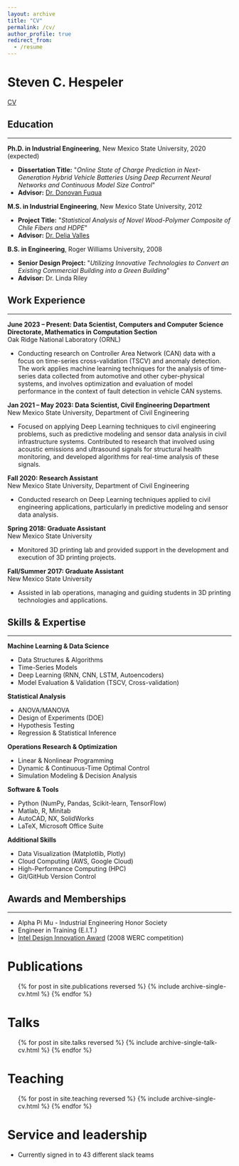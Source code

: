 ```yaml
---
layout: archive
title: "CV"
permalink: /cv/
author_profile: true
redirect_from:
  - /resume
---
```


# Steven C. Hespeler
[CV](http://tovnephesh.github.io/files/CV_Hespeler.pdf)

## Education
---
**Ph.D. in Industrial Engineering**, New Mexico State University, 2020 (expected)  
* **Dissertation Title:** "*Online State of Charge Prediction in Next-Generation Hybrid Vehicle Batteries Using Deep Recurrent Neural Networks and Continuous Model Size Control*"  
* **Advisor:** [Dr. Donovan Fuqua](#)

**M.S. in Industrial Engineering**, New Mexico State University, 2012  
* **Project Title:** "*Statistical Analysis of Novel Wood-Polymer Composite of Chile Fibers and HDPE*"  
* **Advisor:** [Dr. Delia Valles](#)

**B.S. in Engineering**, Roger Williams University, 2008  
* **Senior Design Project:** "*Utilizing Innovative Technologies to Convert an Existing Commercial Building into a Green Building*"  
* **Advisor:** Dr. Linda Riley

## Work Experience
---
**June 2023 – Present: Data Scientist, Computers and Computer Science Directorate, Mathematics in Computation Section**  
Oak Ridge National Laboratory (ORNL)  
* Conducting research on Controller Area Network (CAN) data with a focus on time-series cross-validation (TSCV) and anomaly detection. The work applies machine learning techniques for the analysis of time-series data collected from automotive and other cyber-physical systems, and involves optimization and evaluation of model performance in the context of fault detection in vehicle CAN systems.

**Jan 2021 – May 2023: Data Scientist, Civil Engineering Department**  
New Mexico State University, Department of Civil Engineering  
* Focused on applying Deep Learning techniques to civil engineering problems, such as predictive modeling and sensor data analysis in civil infrastructure systems. Contributed to research that involved using acoustic emissions and ultrasound signals for structural health monitoring, and developed algorithms for real-time analysis of these signals.

**Fall 2020: Research Assistant**  
New Mexico State University, Department of Civil Engineering  
* Conducted research on Deep Learning techniques applied to civil engineering applications, particularly in predictive modeling and sensor data analysis.

**Spring 2018: Graduate Assistant**  
New Mexico State University  
* Monitored 3D printing lab and provided support in the development and execution of 3D printing projects.

**Fall/Summer 2017: Graduate Assistant**  
New Mexico State University  
* Assisted in lab operations, managing and guiding students in 3D printing technologies and applications.

## Skills & Expertise
---
**Machine Learning & Data Science**
  * Data Structures & Algorithms  
  * Time-Series Models  
  * Deep Learning (RNN, CNN, LSTM, Autoencoders)  
  * Model Evaluation & Validation (TSCV, Cross-validation)

**Statistical Analysis**
  * ANOVA/MANOVA  
  * Design of Experiments (DOE)  
  * Hypothesis Testing  
  * Regression & Statistical Inference  

**Operations Research & Optimization**
  * Linear & Nonlinear Programming  
  * Dynamic & Continuous-Time Optimal Control  
  * Simulation Modeling & Decision Analysis

**Software & Tools**
  * Python (NumPy, Pandas, Scikit-learn, TensorFlow)  
  * Matlab, R, Minitab  
  * AutoCAD, NX, SolidWorks  
  * LaTeX, Microsoft Office Suite  

**Additional Skills**
  * Data Visualization (Matplotlib, Plotly)  
  * Cloud Computing (AWS, Google Cloud)  
  * High-Performance Computing (HPC)  
  * Git/GitHub Version Control

## Awards and Memberships
---
* Alpha Pi Mu - Industrial Engineering Honor Society  
* Engineer in Training (E.I.T.)  
* [Intel Design Innovation Award](https://www.rwu.edu/sites/default/files/rwumagazine_inaugural.pdf) (2008 WERC competition)  


Publications
======
  <ul>{% for post in site.publications reversed %}
    {% include archive-single-cv.html %}
  {% endfor %}</ul>
  
Talks
======
  <ul>{% for post in site.talks reversed %}
    {% include archive-single-talk-cv.html  %}
  {% endfor %}</ul>
  
Teaching
======
  <ul>{% for post in site.teaching reversed %}
    {% include archive-single-cv.html %}
  {% endfor %}</ul>
  
Service and leadership
======
* Currently signed in to 43 different slack teams
